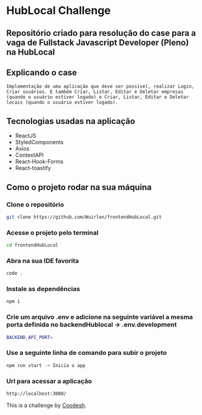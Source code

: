 # HubLocal Challenge

## Repositório criado para resolução do case para a vaga de Fullstack Javascript Developer (Pleno) na HubLocal

## Explicando o case

    Implementação de uma aplicação que deve ser possível, realizar Login, Criar usuários. E também Criar, Listar, Editar e Deletar empresas (quando o usuário estiver logado) e Criar, Listar, Editar e Deletar locais (quando o usuário estiver logado).

## Tecnologias usadas na aplicação

* ReactJS
* StyledComponents
* Axios
* ContextAPI
* React-Hook-Forms
* React-toastify

## Como o projeto rodar na sua máquina

### Clone o repositório

```bash
git clone https://github.com/Wuirlen/frontendHubLocal.git
```

### Acesse o projeto pelo terminal

```bash
cd frontendHubLocal
```

### Abra na sua IDE favorita

```bash
code .
```

### Instale as dependências

```bash
npm i
```
### Crie um arquivo .env e adicione na seguinte variável a mesma porta definida no backendHublocal -> .env.development

```bash
BACKEND_API_PORT=
```

### Use a seguinte linha de comando para subir o projeto

```bash
npm run start -> Inicia o app
```
### Url para acessar a aplicação

```bash
http://localhost:3000/
```
This is a challenge by [Coodesh](https://coodesh.com/).